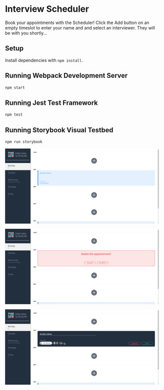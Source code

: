 # Interview Scheduler

Book your appointments with the Scheduler! Click the Add button on an empty timeslot to enter your name and and select an interviewer. They will be with you shortly... 

## Setup

Install dependencies with `npm install`.

## Running Webpack Development Server

```sh
npm start
```

## Running Jest Test Framework

```sh
npm test
```

## Running Storybook Visual Testbed

```sh
npm run storybook
```
!["Shows Booked Appointment"](https://github.com/monica-li205/scheduler/blob/master/docs/scrnli_16_12_2020_20-01-22.png?raw=true)

!["Shows Confirm Screen when Deleting an Appointment"](https://github.com/monica-li205/scheduler/blob/master/docs/scrnli_16_12_2020_20-01-42.png?raw=true)

!["Shows Create or Edit an Appointment"](https://github.com/monica-li205/scheduler/blob/master/docs/scrnli_16_12_2020_20-01-55.png?raw=true)